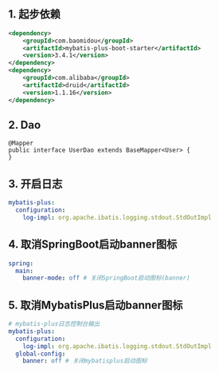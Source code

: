 ## 1. 起步依赖

```xml
<dependency>
    <groupId>com.baomidou</groupId>
    <artifactId>mybatis-plus-boot-starter</artifactId>
    <version>3.4.1</version>
</dependency>
<dependency>
    <groupId>com.alibaba</groupId>
    <artifactId>druid</artifactId>
    <version>1.1.16</version>
</dependency>
```

## 2. Dao

```
@Mapper
public interface UserDao extends BaseMapper<User> {
}
```

## 3. 开启日志

```yml
mybatis-plus:
  configuration:
    log-impl: org.apache.ibatis.logging.stdout.StdOutImpl
```

## 4. 取消SpringBoot启动banner图标

```yml
spring:
  main:
    banner-mode: off # 关闭SpringBoot启动图标(banner)
```

## 5. 取消MybatisPlus启动banner图标

```yml
# mybatis-plus日志控制台输出
mybatis-plus:
  configuration:
    log-impl: org.apache.ibatis.logging.stdout.StdOutImpl
  global-config:
    banner: off # 关闭mybatisplus启动图标
```